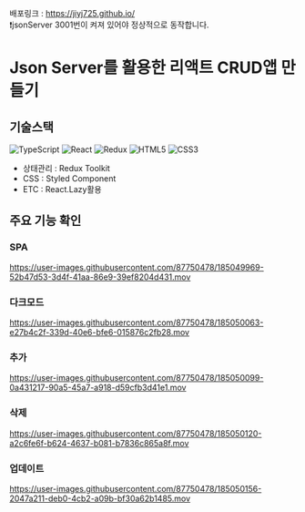 배포링크 : https://jiyj725.github.io/
<br>
❗️jsonServer 3001번이 켜져 있어야 정상적으로 동작합니다.

# Json Server를 활용한 리액트 CRUD앱 만들기

## 기술스택

![TypeScript](https://img.shields.io/badge/typescript-%23007ACC.svg?style=for-the-badge&logo=typescript&logoColor=white)
![React](https://img.shields.io/badge/react-%2320232a.svg?style=for-the-badge&logo=react&logoColor=%2361DAFB)
![Redux](https://img.shields.io/badge/redux-%23593d88.svg?style=for-the-badge&logo=redux&logoColor=white)
![HTML5](https://img.shields.io/badge/html5-%23E34F26.svg?style=for-the-badge&logo=html5&logoColor=white)
![CSS3](https://img.shields.io/badge/css3-%231572B6.svg?style=for-the-badge&logo=css3&logoColor=white)

* 상태관리 : Redux Toolkit
* CSS : Styled Component
* ETC : React.Lazy활용


## 주요 기능 확인

### SPA

https://user-images.githubusercontent.com/87750478/185049969-52b47d53-3d4f-41aa-86e9-39ef8204d431.mov


### 다크모드

https://user-images.githubusercontent.com/87750478/185050063-e27b4c2f-339d-40e6-bfe6-015876c2fb28.mov


### 추가

https://user-images.githubusercontent.com/87750478/185050099-0a431217-90a5-45a7-a918-d59cfb3d41e1.mov


### 삭제

https://user-images.githubusercontent.com/87750478/185050120-a2c6fe6f-b624-4637-b081-b7836c865a8f.mov

### 업데이트


https://user-images.githubusercontent.com/87750478/185050156-2047a211-deb0-4cb2-a09b-bf30a62b1485.mov




